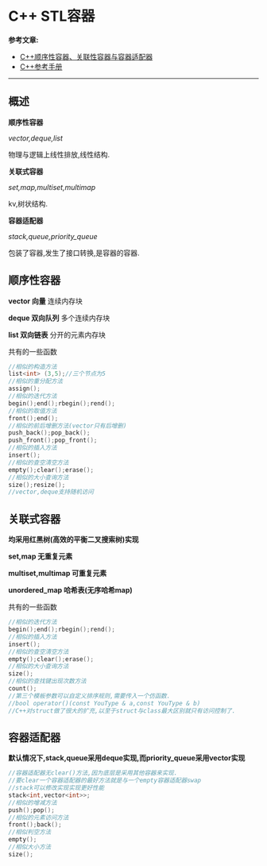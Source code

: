 # C++ STL容器 #

**参考文章:**

- [C++顺序性容器、关联性容器与容器适配器](https://www.cnblogs.com/dyllove98/p/3214898.html)
- [C++参考手册](https://zh.cppreference.com/w/cpp)

-----

## 概述

**顺序性容器**

*vector,deque,list*

物理与逻辑上线性排放,线性结构.

**关联式容器**

*set,map,multiset,multimap* 

kv,树状结构.

**容器适配器**

*stack,queue,priority_queue*

包装了容器,发生了接口转换,是容器的容器.

## 顺序性容器

**vector 向量** 连续内存块

**deque 双向队列** 多个连续内存块

**list 双向链表** 分开的元素内存块

共有的一些函数

```c++
//相似的构造方法
list<int> (3,5);//三个节点为5
//相似的重分配方法
assign();
//相似的迭代方法
begin();end();rbegin();rend();
//相似的取值方法
front();end();
//相似的前后增删方法(vector只有后增删)
push_back();pop_back();
push_front();pop_front();
//相似的插入方法
insert();
//相似的查空清空方法
empty();clear();erase();
//相似的大小查询方法
size();resize();
//vector,deque支持随机访问
```

## 关联式容器

**均采用红黑树(高效的平衡二叉搜索树)实现**

**set,map 无重复元素**

**multiset,multimap 可重复元素**

**unordered_map 哈希表(无序哈希map)**

共有的一些函数

```c++
//相似的迭代方法
begin();end();rbegin();rend();
//相似的插入方法
insert();
//相似的查空清空方法
empty();clear();erase();
//相似的大小查询方法
size();
//相似的查找键出现次数方法
count();
//第三个模板参数可以自定义排序规则,需要传入一个仿函数.
//bool operator()(const YouType & a,const YouType & b)
//C++对struct做了很大的扩充,以至于struct与class最大区别就只有访问控制了.
```



## 容器适配器

**默认情况下,stack,queue采用deque实现,而priority_queue采用vector实现**

```c++
//容器适配器无clear()方法,因为底层是采用其他容器来实现.
//要clear一个容器适配器的最好方法就是与一个empty容器适配器swap
//stack可以修改实现实现更好性能
stack<int,vector<int>>;
//相似的增减方法
push();pop();
//相似的元素访问方法
front();back();
//相似判空方法
empty();
//相似大小方法
size();
```


